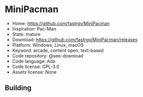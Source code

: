 # MiniPacman

- Home: https://github.com/fastrgv/MiniPacman
- Inspiration: Pac-Man
- State: mature
- Download: https://github.com/fastrgv/MiniPacman/releases
- Platform: Windows, Linux, macOS
- Keyword: arcade, content open, text-based
- Code repository: @see-download
- Code language: Ada
- Code license: GPL-3.0
- Assets license: None

## Building
